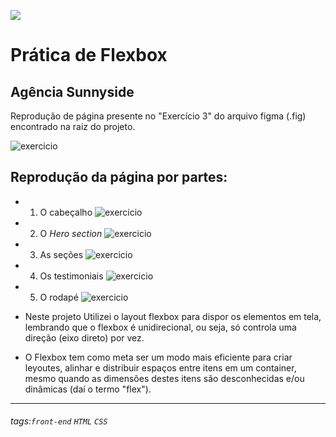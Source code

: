 ![](https://i.imgur.com/xG74tOh.png)

# Prática de Flexbox

## Agência Sunnyside 

Reprodução de página presente no "Exercício 3" do arquivo figma (.fig) encontrado na raiz do projeto.

![exercicio](https://i.imgur.com/8jiaLe2.png)

##  Reprodução da página por partes:

  - 1. O cabeçalho ![exercicio](https://i.imgur.com/Gh68L4V.png)
  - 2. O *Hero section* ![exercicio](https://i.imgur.com/8jiaLe2.png)
  - 3. As seções ![exercicio](https://i.imgur.com/DqJjZ7I.png)
  - 4. Os testimoniais ![exercicio](https://i.imgur.com/A7XwkP4.png)
  - 5. O rodapé ![exercicio](https://i.imgur.com/GUufwGd.png)
 
- Neste projeto Utilizei o layout flexbox para dispor os elementos em tela, lembrando que o flexbox é unidirecional, ou seja, só controla uma direção (eixo direto) por vez.
- O Flexbox tem como meta ser um modo mais eficiente para criar leyoutes, alinhar e distribuir espaços entre itens em um container, mesmo quando as dimensões destes itens são desconhecidas e/ou dinâmicas (daí o termo "flex").


---

###### tags:`front-end` `HTML` `CSS`
